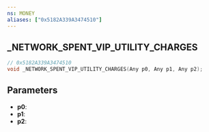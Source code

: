 ```yaml
---
ns: MONEY
aliases: ["0x5182A339A3474510"]
---
```

## _NETWORK_SPENT_VIP_UTILITY_CHARGES

```c
// 0x5182A339A3474510
void _NETWORK_SPENT_VIP_UTILITY_CHARGES(Any p0, Any p1, Any p2);
```


## Parameters
* **p0**: 
* **p1**: 
* **p2**: 

